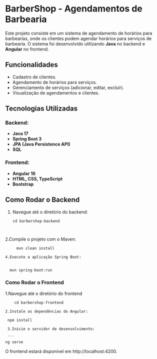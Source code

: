 # BarberShop - Agendamentos de Barbearia

Este projeto consiste em um sistema de agendamento de horários para barbearias, onde os clientes podem agendar horários para serviços de barbearia. O sistema foi desenvolvido utilizando **Java** no backend e **Angular** no frontend.

## Funcionalidades

- Cadastro de clientes.
- Agendamento de horários para serviços.
- Gerenciamento de serviços (adicionar, editar, excluir).
- Visualização de agendamentos e clientes.

## Tecnologias Utilizadas

### Backend:
- **Java 17**
- **Spring Boot 3**
- **JPA (Java Persistence API)**
- **SQL** 

### Frontend:
- **Angular 16**
- **HTML, CSS, TypeScript**
- **Bootstrap**

## Como Rodar o Backend


  1. Navegue até o diretório do backend:

      ```
      cd barbershop-backend

       
2.Compile o projeto com o Maven:

 ```
      mvn clean install

4.Execute a aplicação Spring Boot:


 ```
      mvn spring-boot:run


### Como Rodar o Frontend

1.Navegue até o diretório do frontend

 ```
     cd barbershop-frontend
     
2.Instale as dependências do Angular:

```
     npm install

     3.Inicie o servidor de desenvolvimento:

     ```
    ng serve


O frontend estará disponível em http://localhost:4200.
